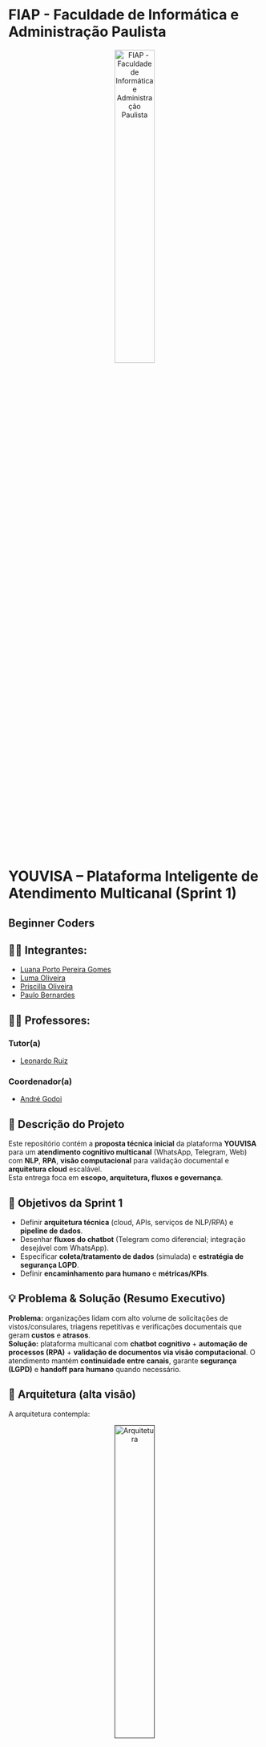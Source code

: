 # FIAP - Faculdade de Informática e Administração Paulista

<p align="center">
<a href="https://www.fiap.com.br/"><img src="assets/logo-fiap.png" alt="FIAP - Faculdade de Informática e Administração Paulista" border="0" width=40% height=40%></a>
</p>

<br>

# YOUVISA – Plataforma Inteligente de Atendimento Multicanal (Sprint 1)
## Beginner Coders
## 👨‍🎓 Integrantes:
- <a href="https://www.linkedin.com/in/luana-porto-pereira-gomes/">Luana Porto Pereira Gomes</a>
- <a href="https://www.linkedin.com/in/luma-x">Luma Oliveira</a>
- <a href="https://www.linkedin.com/in/priscilla-oliveira-023007333/">Priscilla Oliveira </a>
- <a href="https://www.linkedin.com/in/paulobernardesqs?utm_source=share&utm_campaign=share_via&utm_content=profile&utm_medium=ios_app">Paulo Bernardes</a>

## 👩‍🏫 Professores:
### Tutor(a)
- <a href="https://www.linkedin.com/in/leonardoorabona/">Leonardo Ruiz</a>
### Coordenador(a)
- <a href="https://www.linkedin.com/in/profandregodoi/">André Godoi</a>
## 📜 Descrição do Projeto
Este repositório contém a **proposta técnica inicial** da plataforma **YOUVISA** para um **atendimento cognitivo multicanal** (WhatsApp, Telegram, Web) com **NLP**, **RPA**, **visão computacional** para validação documental e **arquitetura cloud** escalável.  
Esta entrega foca em **escopo, arquitetura, fluxos e governança**.
## 🎯 Objetivos da Sprint 1
- Definir **arquitetura técnica** (cloud, APIs, serviços de NLP/RPA) e **pipeline de dados**.  
- Desenhar **fluxos do chatbot** (Telegram como diferencial; integração desejável com WhatsApp).  
- Especificar **coleta/tratamento de dados** (simulada) e **estratégia de segurança LGPD**.  
- Definir **encaminhamento para humano** e **métricas/KPIs**.  
## 💡 Problema & Solução (Resumo Executivo)
**Problema:** organizações lidam com alto volume de solicitações de vistos/consulares, triagens repetitivas e verificações documentais que geram **custos** e **atrasos**.  
**Solução:** plataforma multicanal com **chatbot cognitivo** + **automação de processos (RPA)** + **validação de documentos via visão computacional**. O atendimento mantém **continuidade entre canais**, garante **segurança (LGPD)** e **handoff para humano** quando necessário.
## 🧠 Arquitetura (alta visão)
A arquitetura contempla:
<p align="center">
<a href=""><img src="assets/Arquitetura_YouVisa.png" alt="Arquitetura" border="0" width=40% height=40%></a>
</p>

A arquitetura da solução **YOUVISA** representa o fluxo inteligente de atendimento multicanal, onde diferentes pontos de contato do usuário (como **WhatsApp**, **Telegram** e **Web Chat**) se integram de forma fluida a um núcleo cognitivo capaz de compreender intenções, automatizar processos e garantir continuidade entre canais.

---

### 1. Canais de Entrada  
Os canais representam as **portas de entrada do usuário**.  
Cada interação, seja por **WhatsApp (Cloud API)**, **Telegram Bot API** ou **Web Chat**, é capturada e encaminhada ao **Gateway Omnicanal**, que centraliza e padroniza as mensagens recebidas.  
Essa etapa garante que, independentemente do canal, a experiência do usuário seja uniforme e consistente.

---

### 2. Gateway Omnicanal / Orquestrador  
O gateway funciona como o **maestro da comunicação**.  
Ele recebe as mensagens, aplica verificações iniciais (como autenticação, logs e consentimento LGPD) e as direciona ao motor de processamento de linguagem natural (**NLP**).  
Aqui também se gerenciam **tokens de continuidade**, responsáveis por manter a conversa ativa quando o usuário muda de canal.

---

### 3. Motor NLP (Natural Language Processing)  
O **NLP Engine** interpreta o que o usuário quer dizer.  
Ele identifica **intenções** (por exemplo, solicitar visto, verificar status, reagendar) e **entidades** (país, tipo de visto, data).  
Essa camada pode ser implementada com bibliotecas como **spaCy**, **Rasa NLU** ou serviços cloud, dependendo das políticas de privacidade e da maturidade do projeto.

---

### 4. Policy / Context Manager  
Após o entendimento da intenção, o **gerenciador de contexto** mantém a coerência da conversa.  
Ele lembra o histórico, aplica regras de negócio e define se a próxima ação será automatizada, consultiva ou humana.  
Essa camada é essencial para garantir que o chatbot “pense antes de agir” e responda de acordo com o contexto do usuário.

---

### 5. Regras e Roteamento  
O módulo de **Regras & Roteamento** decide o destino de cada solicitação:  
- Se o usuário precisa enviar documentos, a mensagem é enviada à **Visão Computacional**;  
- Se envolve tarefas repetitivas, vai ao **Orquestrador RPA**;  
- Se requer integração com sistemas internos, segue para **Serviços Internos**.  

Quando a complexidade é alta ou há risco de erro, o sistema faz **handoff humano** para um atendente especializado.

---

### 6. Visão Computacional (OCR / MRZ / Antifraude)  
Essa camada trata a **validação de documentos** enviados pelo usuário.  
Ela realiza OCR (leitura automática), extrai informações da **MRZ do passaporte**, faz comparações de **face match** e aplica regras antifraude.  
Em casos suspeitos, o fluxo é pausado e encaminhado para **revisão manual**, mantendo segurança e conformidade com a **LGPD**.

---

### 7. Orquestrador RPA  
Responsável por **automatizar tarefas repetitivas**, como preenchimento de formulários, criação de protocolos e atualização de status.  
Ao liberar os atendentes dessas atividades, a RPA acelera processos e reduz custos operacionais.

---

### 8. Serviços Internos (Microserviços)  
Agrupa os sistemas corporativos integrados, como banco de dados, CRM e gestão de solicitações.  
Sua arquitetura modular permite que cada serviço funcione de forma independente, facilitando **atualizações** e **escalabilidade**.

---

### 9. Data Lake + Data Warehouse  
Todos os dados processados — logs, intenções, documentos e indicadores — são armazenados de forma segura e criptografada.  
O **Data Lake** guarda os dados brutos para análises posteriores, enquanto o **Data Warehouse** estrutura informações consolidadas para relatórios e insights.  
Essas camadas permitem criar **painéis de monitoramento** e **análises preditivas**, apoiando decisões estratégicas.

---

### 10. Fila / Mensageria  
A fila atua como um **sistema de mensagens assíncronas** (ex.: RabbitMQ, Pub/Sub, SQS), garantindo que os módulos troquem dados com segurança mesmo sob alta demanda.  
Isso evita travamentos, melhora o desempenho e permite que o sistema seja **altamente escalável**.

---

### 11. Handoff Humano (Agent Desk)  
Por fim, o **handoff humano** garante que o usuário nunca fique sem resposta.  
Quando o chatbot não entende a intenção ou detecta uma situação sensível, a conversa é transferida para um atendente real.  
Esse atendente recebe o histórico completo da conversa, mantendo a **continuidade do atendimento** e a **experiência fluida** entre canais.

---

📄 **Detalhes e diagramas**: ver `docs/arquitetura` (diagrama e instruções para exportar no draw.io).
## 💬 NLP & Fluxos de Conversa
- **Intenções/Entidades** e exemplos: `nlp/intents.md`.  
- **Fluxos (Telegram/WhatsApp)** com **handoff humano**: `docs/fluxos_chatbot.md`.  
- **Amostras de payloads** e **schemas**: `data/schemas/*.json`.
## 👁️ Validação de Documentos (Visão Computacional)
Estratégia de **OCR**, leitura de **MRZ** de passaportes e **checagens antifraude** (consistência de campos, datas, país emissor).  
Detalhes: `docs/visao_computacional.md`.
## 🔐 Segurança e LGPD
- Princípios de **privacidade por design**, classificação de dados, base legal, retenção e descarte.  
- Criptografia em trânsito e em repouso, **controle de acesso**, auditoria e gestão de segredos.  
- Variáveis de ambiente: `.env.example` (**NUNCA** commitar `.env` real).  
Documento completo: `SECURITY.md`.
## 📈 Métricas & KPIs (inicial)
- **Tempo médio de primeira resposta (FRT)**  
- **Taxa de resolução sem humano (Self-service rate)**  
- **Taxa de handoff** e **SLA** de atendimento humano  
- **Precisão de OCR/NLP** e **taxa de falsos positivos** na validação
 ## 🗂️ Plano & RACI
- **Cronograma detalhado** por semana/entregável: `docs/timeline.md`.  
- **RACI** (papéis e responsabilidades): `docs/raci.csv`.
## 🖥️ Como apresentar
Use `docs/pitch.md` com roteiro de **5–7 minutos**:  
1) Problema → 2) Solução → 3) Arquitetura → 4) Fluxos (demo/diagramas) → 5) Próximos passos.
## 🔧 Estrutura do repositório
```
assets               # Imagens.
docs/                # Arquitetura, fluxos, segurança, timeline, pitch
nlp/                 # Intents, entidades e exemplos
data/schemas/        # JSON Schemas para registros e eventos
infra/               # IaC esqueleto e decisões
scripts/             # Utilitários (mock/seed)
```
